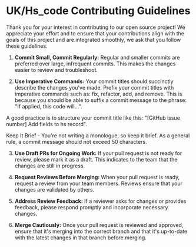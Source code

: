 # UK/Hs_code Contributing Guidelines

Thank you for your interest in contributing to our open source project! We appreciate your effort and to ensure that your contributions align with the goals of this project and are integrated smoothly, we ask that you follow these guidelines.

1. **Commit Small, Commit Regularly:** Regular and smaller commits are preferred over large, infrequent commits. This makes the changes easier to review and troubleshoot.

2. **Use Imperative Commands:** Your commit titles should succinctly describe the changes you've made. Prefix your commit titles with imperative commands such as: fix, refactor, add, and remove. This is because you should be able to suffix a commit message to the phrase: "If applied, this code will...".

A good practice is to structure your commit title like this: "[GitHub issue number] Add fields to hs record".

Keep It Brief - You're not writing a monologue, so keep it brief. As a general rule, a commit message should not exceed 50 characters.

3. **Use Draft PRs for Ongoing Work:** If your pull request is not ready for review, please mark it as a draft. This indicates to the team that the changes are still in progress.

4. **Request Reviews Before Merging:** When your pull request is ready, request a review from your team members. Reviews ensure that your changes are validated by others.

5. **Address Review Feedback:** If a reviewer asks for changes or provides feedback, please respond promptly and incorporate necessary changes.

6. **Merge Cautiously:** Once your pull request is reviewed and approved, ensure that it's merging into the correct branch and that it's up-to-date with the latest changes in that branch before merging.
